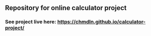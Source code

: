 ## Repository for online calculator project
### See project live here: https://chmdln.github.io/calculator-project/
